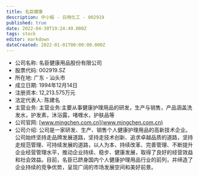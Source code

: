 ```yaml
---
title: 名臣健康
description: 中小板 - 日用化工 - 002919
published: true
date: 2022-04-30T19:24:49.000Z
tags: stock
editor: markdown
dateCreated: 2022-01-01T00:00:00.000Z
---
```


- 公司名称: 名臣健康用品股份有限公司
- 股票代码: 002919.SZ
- 所在地: 广东 - 汕头市
- 成立日期: 1994年12月14日
- 注册资本: 12,213.575万元
- 法定代表人: 陈建名
- 主营业务: 主营业务:主要从事健康护理用品的研发，生产与销售，产品涵盖洗发水，护发素，沐浴露，啫喱水，护肤品等
- 公司官网: [www.mingchen.com.cn](www.mingchen.com.cn)
- 公司介绍: 公司是一家研发、生产、销售个人健康护理用品的高新技术企业。公司始终坚持走品牌发展道路，坚持走技术创新、追求卓越品质的道路，坚持走规范管理、可持续发展的道路，以人为本、持续改革、完善管理、不断提升企业经营管理水平，推动企业持续、稳步、健康发展，取得了良好的经营效益和社会效益。目前，名臣已跻身国内个人健康护理用品行业的前列，并缔造了企业持续的竞争优势，呈现广阔的市场发展空间和美好前景。


